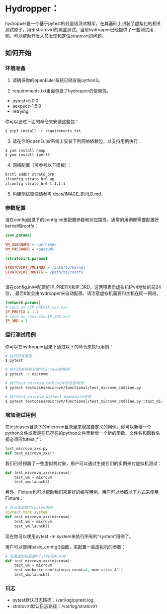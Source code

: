# Hydropper：
hydropper是一个基于pytest的轻量级测试框架，在其基础上封装了虚拟化的相关测试原子，用于stratovirt的黑盒测试。当前hydropper已经提供了一些测试用例，可以帮助开发人员发现和定位stratovirt的问题。

## 如何开始

### 环境准备
1. 请确保你的openEuler系统已经安装python3。

2. requirements.txt里面包含了hydropper的依赖包。

- pytest>5.0.0
- aexpect>1.5.0
- retrying

你可以通过下面的命令来安装这些包：
```sh
$ pip3 install -r requirements.txt
```

3. 请在你的openEuler系统上安装下列网络依赖包，以支持用例执行：

```sh
$ yum install nmap
$ yum install iperf3
```

4. 网络配置（可参考以下模板）：

```sh
brctl addbr strato_br0
ifconfig strato_br0 up
ifconfig strato_br0 1.1.1.1
```

5. 构建测试镜像请参考 docs/IMAGE_BUILD.md。

### 参数配置
请在config目录下的config.ini里配置参数和对应路径，通常的用例都需要配置好kernel和rootfs：
```ini
[env.params]
...
VM_USERNAME = <usrname>
VM_PASSWORD = <passwd>
...
[stratovirt.params]
...
STRATOVIRT_VMLINUX = /path/to/kernel
STRATOVIRT_ROOTFS = /path/to/rootfs
...
```

请在config.ini中配置好IP_PREFIX和IP_3RD，这两项表示虚拟机IPv4地址的前24位，
最后8位会由hydropper来自动配置。请注意虚拟机需要和主机在同一网段。

```ini
[network.params]
# such as 'IP_PREFIX.xxx.xxx'
IP_PREFIX = 1.1
# such as 'xxx.xxx.IP_3RD.xxx'
IP_3RD = 1
```

### 运行测试用例
你可以在hydropper目录下通过以下的命令来执行用例：
```sh
# 执行所有用例
$ pytest

# 执行所有带有关键字microvm的用例
$ pytest -k microvm

# 执行test_microvm_cmdline中的全部用例
$ pytest testcases/microvm/functional/test_microvm_cmdline.py

# 执行test_microvm_without_daemonize用例
$ pytest testcases/microvm/functional/test_microvm_cmdline.py::test_microvm_without_daemonize
```

### 增加测试用例
在testcases目录下的microvm目录里来增加自定义的用例。你可以新增一个python文件或者是在已存在的python文件里新增一个新的函数，文件名和函数名都必须形如test_*：
```python
test_microvm_xxx.py
def test_microvm_xxx()
```

我们已经预置了一些虚拟机对象，用户可以通过生成它们的实例来对虚拟机测试：
```python
def test_microvm_xxx(microvm):
    test_vm = microvm
    test_vm.launch()
```

另外，Fixture也可以帮助我们来更好的编写用例，用户可以参照以下方式来使用Fixture：
```python
# 标记该函数为system用例
@pytest.mark.system
def test_microvm_xxx(microvm):
    test_vm = microvm
    test_vm.launch()
```

现在你可以使用pytest -m system来执行所有的“system”用例了。

用户可以使用basic_config()函数，来配置一些虚拟机的参数：
```python
# 设置虚拟机配置4个VCPU和4G内存
def test_microvm_xxx(microvm):
    test_vm = microvm
    test_vm.basic_config(vcpu_count=4, mem_size='4G')
    test_vm.launch()
```

### 日志

- pytest默认日志路径：/var/log/pytest.log
- stratovirt默认日志路径：/var/log/stratovirt